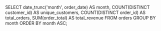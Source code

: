 SELECT date_trunc('month', order_date) AS month,
       COUNT(DISTINCT customer_id) AS unique_customers,
       COUNT(DISTINCT order_id) AS total_orders,
       SUM(order_total) AS total_revenue
FROM orders
GROUP BY month
ORDER BY month ASC;

